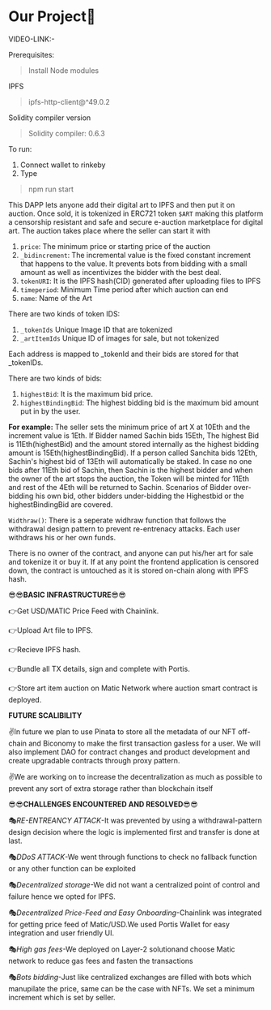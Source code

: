# Our Project🤗 
VIDEO-LINK:-

Prerequisites:
>Install Node modules

IPFS
>ipfs-http-client@^49.0.2

Solidity compiler version
>Solidity compiler: 0.6.3

To run: 
1) Connect wallet to rinkeby
2) Type
>npm run start 

This DAPP lets anyone add their digital art to IPFS and then put it on auction. Once sold, it is tokenized in ERC721 token ``$ART`` making this platform a censorship resistant and safe and secure e-auction marketplace for digital art. 
The auction takes place where the seller can start it with 
1) ``price``: The minimum price or starting price of the auction 
2) ``_bidincrement``: The incremental value is the fixed constant increment that happens to the value. It prevents bots from bidding with a small amount as well as incentivizes the bidder with the best deal.
3) ``tokenURI``: It is the IPFS hash(CID) generated after uploading files to IPFS
4) ``timeperiod``: Minimum Time period after which auction can end
5) ``name``: Name of the Art

There are two kinds of token IDS:
1) ``_tokenIds`` Unique Image ID that are tokenized
2) ``_artItemIds`` Unique ID of images for sale, but not tokenized

Each address is mapped to _tokenId and their bids are stored for that _tokenIDs. 

There are two kinds of bids:
1) ``highestBid``: It is the maximum bid price. 
2) ``highestBindingBid``: The highest bidding bid is the maximum bid amount put in by the user.

**For example:**
The seller sets the minimum price of art X at 10Eth and the increment value is 1Eth. If Bidder named Sachin bids 15Eth, The highest Bid is 11Eth(highestBid) and the amount stored internally as the highest bidding amount is 15Eth(highestBindingBid). 
If a person called Sanchita bids 12Eth, Sachin's highest bid of 13Eth will automatically be staked. In case no one bids after 11Eth bid of Sachin, then Sachin is the highest bidder and when the owner of the art stops the auction, the Token will be minted for 11Eth and rest of the 4Eth will be returned to Sachin. 
Scenarios of Bidder over-bidding his own bid, other bidders under-bidding the Highestbid or the highestBindingBid are covered.

``Widthraw()``:
There is a seperate widhraw function that follows the withdrawal design pattern to prevent re-entrenacy attacks. Each user withdraws his or her own funds.  

There is no owner of the contract, and anyone can put his/her art for sale and tokenize it or buy it. If at any point the frontend application is censored down, the contract is untouched as it is stored on-chain along with IPFS hash.

😎😎**BASIC INFRASTRUCTURE**😎😎

👉Get USD/MATIC Price Feed with Chainlink.

👉Upload Art file to IPFS.

👉Recieve IPFS hash.

👉Bundle all TX details, sign and complete with Portis.

👉Store art item auction on Matic Network where auction smart contract is deployed.

**FUTURE SCALIBILITY**

✌In future we plan to use Pinata to store all the metadata of our NFT off-chain and Biconomy to make the first transaction gasless for a user. We will also implement DAO for contract changes and product development and create upgradable contracts through proxy pattern.

✌We are working on to increase the decentralization as much as possible to prevent any sort of extra storage rather than blockchain itself

😎😎**CHALLENGES ENCOUNTERED AND RESOLVED**😎😎

🎭*RE-ENTREANCY ATTACK*-It was prevented by using a withdrawal-pattern design decision where the logic is implemented first and transfer is done at last.

🎭*DDoS ATTACK*-We went through functions to check no fallback function or any other function can be exploited

🎭*Decentralized storage*-We did not want a centralized point of control and failure hence we opted for IPFS.

🎭*Decentralized Price-Feed and Easy Onboarding*-Chainlink was integrated for getting price feed of Matic/USD.We used Portis Wallet for easy integration and user friendly UI.

🎭*High gas fees*-We deployed on Layer-2 solutionand choose Matic network to reduce gas fees and fasten the transactions

🎭*Bots bidding*-Just like centralized exchanges are filled with bots which manupilate the price, same can be the case with NFTs. We set a minimum increment which is set by seller.
